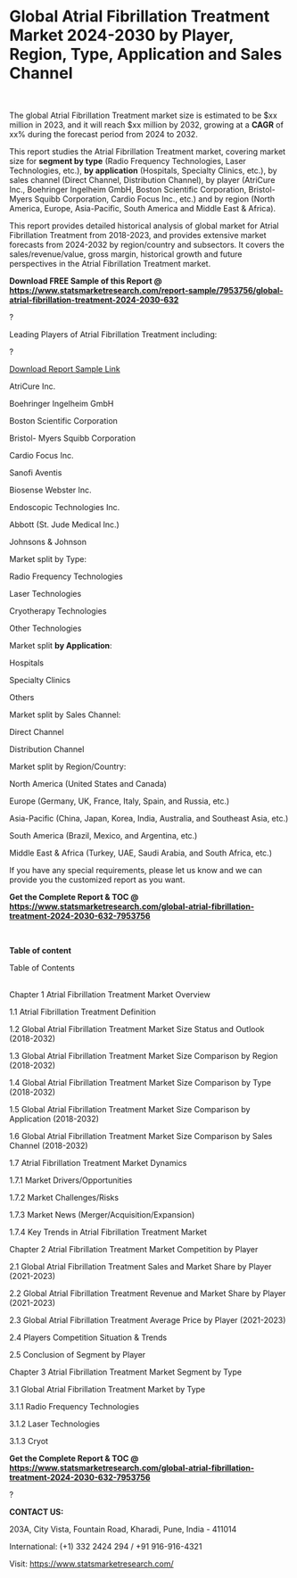 <h1>Global Atrial Fibrillation Treatment Market 2024-2030 by Player, Region, Type, Application and Sales Channel</h1><br/><p>The global Atrial Fibrillation Treatment market size is estimated to be $xx million in 2023, and it will reach $xx million by 2032, growing at a <strong>CAGR</strong> of xx% during the forecast period from 2024 to 2032.</p>
 
 
 
 <p>This report studies the Atrial Fibrillation Treatment market, covering market size for <strong>segment by type</strong> (Radio Frequency Technologies, Laser Technologies, etc.), <strong>by application</strong> (Hospitals, Specialty Clinics, etc.), by sales channel (Direct Channel, Distribution Channel), by player (AtriCure Inc., Boehringer Ingelheim GmbH, Boston Scientific Corporation, Bristol- Myers Squibb Corporation, Cardio Focus Inc., etc.) and by region (North America, Europe, Asia-Pacific, South America and Middle East & Africa).</p>
 
 
 
 <p>This report provides detailed historical analysis of global market for Atrial Fibrillation Treatment from 2018-2023, and provides extensive market forecasts from 2024-2032 by region/country and subsectors. It covers the sales/revenue/value, gross margin, historical growth and future perspectives in the Atrial Fibrillation Treatment market.</p>
 
 
 
 <div><b>Download FREE Sample of this Report @ <a href="https://www.statsmarketresearch.com/download-free-sample/7953756/global-atrial-fibrillation-treatment-2024-2030-632">https://www.statsmarketresearch.com/report-sample/7953756/global-atrial-fibrillation-treatment-2024-2030-632</a></b></div>
 
 
 
 <p>? </p>
 
 
 
 <p>Leading Players of Atrial Fibrillation Treatment including:</p>
 
 
 
 <p>? </p>
 
 
 
 <p><a href="https://www.statsmarketresearch.com/download-free-sample/7953756/global-atrial-fibrillation-treatment-2024-2030-632">Download Report Sample Link</a></p>
 
 
 
 <p>AtriCure Inc.</p>
 
 
 
 <p>Boehringer Ingelheim GmbH</p>
 
 
 
 <p>Boston Scientific Corporation</p>
 
 
 
 <p>Bristol- Myers Squibb Corporation</p>
 
 
 
 <p>Cardio Focus Inc.</p>
 
 
 
 <p>Sanofi Aventis</p>
 
 
 
 <p>Biosense Webster Inc.</p>
 
 
 
 <p>Endoscopic Technologies Inc.</p>
 
 
 
 <p>Abbott (St. Jude Medical Inc.)</p>
 
 
 
 <p>Johnsons & Johnson</p>
 
 
 
 <p>Market split by Type:</p>
 
 
 
 <p>Radio Frequency Technologies</p>
 
 
 
 <p>Laser Technologies</p>
 
 
 
 <p>Cryotherapy Technologies</p>
 
 
 
 <p>Other Technologies</p>
 
 
 
 <p>Market split <strong>by Application</strong>:</p>
 
 
 
 <p>Hospitals</p>
 
 
 
 <p>Specialty Clinics</p>
 
 
 
 <p>Others</p>
 
 
 
 <p>Market split by Sales Channel:</p>
 
 
 
 <p>Direct Channel</p>
 
 
 
 <p>Distribution Channel</p>
 
 
 
 <p>Market split by Region/Country:</p>
 
 
 
 <p>North America (United States and Canada)</p>
 
 
 
 <p>Europe (Germany, UK, France, Italy, Spain, and Russia, etc.)</p>
 
 
 
 <p>Asia-Pacific (China, Japan, Korea, India, Australia, and Southeast Asia, etc.)</p>
 
 
 
 <p>South America (Brazil, Mexico, and Argentina, etc.)</p>
 
 
 
 <p>Middle East & Africa (Turkey, UAE, Saudi Arabia, and South Africa, etc.)</p>
 
 
 
 <p>If you have any special requirements, please let us know and we can provide you the customized report as you want.</p>
 
 
 
 <div><b>Get the Complete Report & TOC @ <a href="https://www.statsmarketresearch.com/global-atrial-fibrillation-treatment-2024-2030-632-7953756">https://www.statsmarketresearch.com/global-atrial-fibrillation-treatment-2024-2030-632-7953756</a></b></div>
 
 
 
 <p><br />
 
 <b>Table of content</b></p>
 
 
 
 <p>Table of Contents<br />
 
 <br />
 
 Chapter 1 Atrial Fibrillation Treatment Market Overview<br />
 
 1.1 Atrial Fibrillation Treatment Definition<br />
 
 1.2 Global Atrial Fibrillation Treatment Market Size Status and Outlook (2018-2032)<br />
 
 1.3 Global Atrial Fibrillation Treatment Market Size Comparison by Region (2018-2032)<br />
 
 1.4 Global Atrial Fibrillation Treatment Market Size Comparison by Type (2018-2032)<br />
 
 1.5 Global Atrial Fibrillation Treatment Market Size Comparison by Application (2018-2032)<br />
 
 1.6 Global Atrial Fibrillation Treatment Market Size Comparison by Sales Channel (2018-2032)<br />
 
 1.7 Atrial Fibrillation Treatment Market Dynamics<br />
 
 1.7.1 Market Drivers/Opportunities<br />
 
 1.7.2 Market Challenges/Risks<br />
 
 1.7.3 Market News (Merger/Acquisition/Expansion)<br />
 
 1.7.4 Key Trends in Atrial Fibrillation Treatment Market<br />
 
 Chapter 2 Atrial Fibrillation Treatment Market Competition by Player<br />
 
 2.1 Global Atrial Fibrillation Treatment Sales and Market Share by Player (2021-2023)<br />
 
 2.2 Global Atrial Fibrillation Treatment Revenue and Market Share by Player (2021-2023)<br />
 
 2.3 Global Atrial Fibrillation Treatment Average Price by Player (2021-2023)<br />
 
 2.4 Players Competition Situation & Trends<br />
 
 2.5 Conclusion of Segment by Player<br />
 
 Chapter 3 Atrial Fibrillation Treatment Market Segment by Type<br />
 
 3.1 Global Atrial Fibrillation Treatment Market by Type<br />
 
 3.1.1 Radio Frequency Technologies<br />
 
 3.1.2 Laser Technologies<br />
 
 3.1.3 Cryot</p>
 
 
 
 <div><b>Get the Complete Report & TOC @ <a href="https://www.statsmarketresearch.com/global-atrial-fibrillation-treatment-2024-2030-632-7953756">https://www.statsmarketresearch.com/global-atrial-fibrillation-treatment-2024-2030-632-7953756</a></b></div>
 
 
 
 <p>? </p>
 
 
 
 <p><b>CONTACT US:</b><br />
 
 203A, City Vista, Fountain Road, Kharadi, Pune, India - 411014<br />
 
 International: (+1) 332 2424 294 / +91 916-916-4321<br />
 
 Visit: <a href="https://www.statsmarketresearch.com/">https://www.statsmarketresearch.com/</a></p>